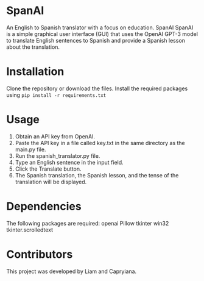 # SpanAI
An English to Spanish translator with a focus on education.
SpanAI
SpanAI is a simple graphical user interface (GUI) that uses the OpenAI GPT-3 model to translate English sentences to Spanish and provide a Spanish lesson about the translation.

# Installation
Clone the repository or download the files.
Install the required packages using `pip install -r requirements.txt`

# Usage
1. Obtain an API key from OpenAI.
2. Paste the API key in a file called key.txt in the same directory as the main.py file.
3. Run the spanish_translator.py file.
4. Type an English sentence in the input field.
5. Click the Translate button.
6. The Spanish translation, the Spanish lesson, and the tense of the translation will be displayed.

# Dependencies
The following packages are required:
openai
Pillow
tkinter
win32
tkinter.scrolledtext

# Contributors
This project was developed by Liam and Capryiana.
